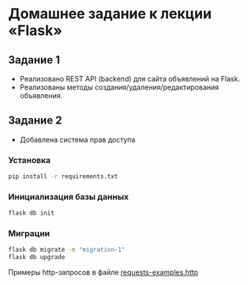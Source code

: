 # Домашнее задание к лекции «Flask»

## Задание 1

* Реализовано  REST API (backend) для сайта объявлений на Flask. 
* Реализованы методы создания/удаления/редактирования объявления.

## Задание 2

* Добавлена система прав доступа

### Установка

``` bash
pip install -r requirements.txt
```

### Инициализация базы данных

``` bash
flask db init
```

### Миграции

``` bash
flask db migrate -m "migration-1"
flask db upgrade
```

Примеры http-запросов в файле [requests-examples.http](/requests-examples.http)
